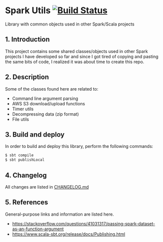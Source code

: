 # Spark Utils [![Build Status](https://travis-ci.org/andersonkmi/spark-utils.svg?branch=master)](https://travis-ci.org/andersonkmi/spark-utils)
Library with common objects used in other Spark/Scala projects

## 1. Introduction

This project contains some shared classes/objects used in other Spark projects I have developed so far and since I got
tired of copying and pasting the same bits of code, I realized it was about time to create this repo.

## 2. Description

Some of the classes found here are related to:
- Command line argument parsing
- AWS S3 download/upload functions
- Timer utils
- Decompressing data (zip format)
- File utils

## 3. Build and deploy

In order to build and deploy this library, perform the following commands:

```scala
$ sbt compile
$ sbt publishLocal
```

## 4. Changelog

All changes are listed in [CHANGELOG.md](CHANGELOG.md)

## 5. References

General-purpose links and information are listed here.

- https://stackoverflow.com/questions/41031317/passing-spark-dataset-as-an-function-argument
- https://www.scala-sbt.org/release/docs/Publishing.html